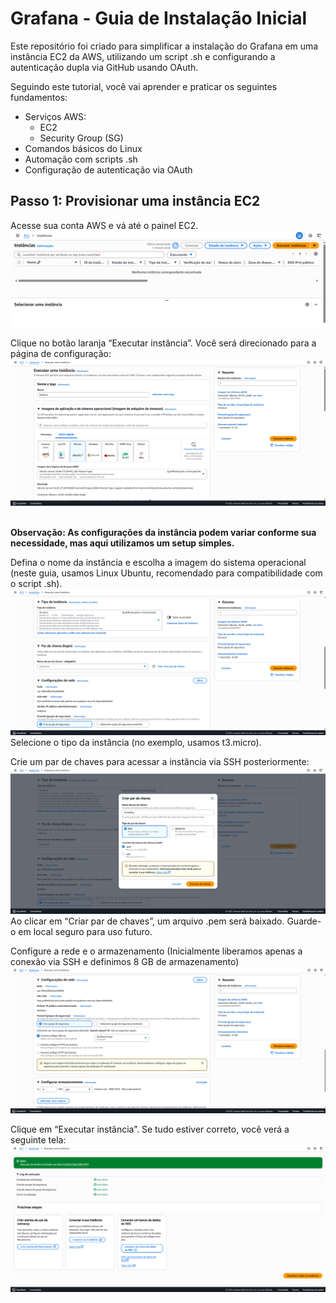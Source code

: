 # Grafana - Guia de Instalação Inicial

Este repositório foi criado para simplificar a instalação do Grafana em uma instância EC2 da AWS, utilizando um script .sh e configurando a autenticação dupla via GitHub usando OAuth.


Seguindo este tutorial, você vai aprender e praticar os seguintes fundamentos:
- Serviços AWS:
  - EC2
  - Security Group (SG)
- Comandos básicos do Linux
- Automação com scripts .sh
- Configuração de autenticação via OAuth

## Passo 1: Provisionar uma instância EC2

Acesse sua conta AWS e vá até o painel EC2.
<br><img src="\readme-assets\Painel EC2.png"/>

Clique no botão laranja “Executar instância”. Você será direcionado para a página de configuração:
<br><img src="\readme-assets\Criando EC2 pt1.png"/>

<br><b>Observação: As configurações da instância podem variar conforme sua necessidade, mas aqui utilizamos um setup simples.</b>

Defina o nome da instância e escolha a imagem do sistema operacional (neste guia, usamos Linux Ubuntu, recomendado para compatibilidade com o script .sh).
<br><img src="\readme-assets\Criando EC2 pt2.png"/>
Selecione o tipo da instância (no exemplo, usamos t3.micro).

Crie um par de chaves para acessar a instância via SSH posteriormente:
<br><img src="\readme-assets\Criando EC2 pt3.png"/>
Ao clicar em “Criar par de chaves”, um arquivo .pem será baixado. Guarde-o em local seguro para uso futuro.

Configure a rede e o armazenamento (Inicialmente liberamos apenas a conexão via SSH e definimos 8 GB de armazenamento)
<br><img src="\readme-assets\Criando EC2 pt4.png"/>

Clique em “Executar instância”. Se tudo estiver correto, você verá a seguinte tela:
<br><img src="\readme-assets\Criando EC2 pt5.png"/>